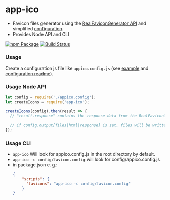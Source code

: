 # app-ico
 - Favicon files generator using the [RealFaviconGenerator API](https://realfavicongenerator.net/) and simplified [configuration](https://github.com/Rommeo85/rfg-config).
 - Provides Node API and CLI

[![npm Package](https://img.shields.io/npm/v/app-ico.svg?style=flat-square)](https://www.npmjs.org/package/app-ico)
[![Build Status](https://travis-ci.org/Rommeo85/app-ico.svg?branch=master)](https://travis-ci.org/Rommeo85/app-ico)
 
### Usage
Create a configuration js file like `appico.config.js` (see [example](https://github.com/Rommeo85/app-ico/blob/master/test/appico.config.js) and [configuration readme](https://github.com/Rommeo85/rfg-config#readme)).

### Usage Node API
```js
let config = require('./appico.config');
let createIcons = require('app-ico');

createIcons(config).then(result => {
  // "result.response" contains the response data from the RealFaviconGenerator API
  
  // if config.output[files|html|response] is set, files will be written in the directory
});
```

### Usage CLI
 - `app-ico` Will look for appico.config.js in the root directory by default.
 - `app-ico -c config/favicon.config` will look for config/appico.config.js
 - in package.json e. g.:
    ````json
    {
        "scripts": {
          "favicons": "app-ico -c config/favicon.config"
        }
    }
    ````
